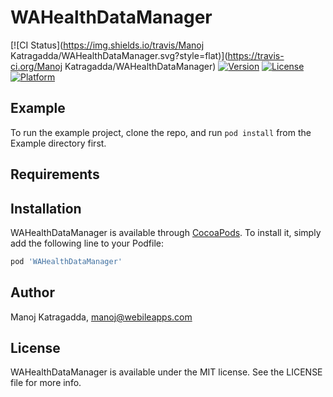 # WAHealthDataManager

[![CI Status](https://img.shields.io/travis/Manoj Katragadda/WAHealthDataManager.svg?style=flat)](https://travis-ci.org/Manoj Katragadda/WAHealthDataManager)
[![Version](https://img.shields.io/cocoapods/v/WAHealthDataManager.svg?style=flat)](https://cocoapods.org/pods/WAHealthDataManager)
[![License](https://img.shields.io/cocoapods/l/WAHealthDataManager.svg?style=flat)](https://cocoapods.org/pods/WAHealthDataManager)
[![Platform](https://img.shields.io/cocoapods/p/WAHealthDataManager.svg?style=flat)](https://cocoapods.org/pods/WAHealthDataManager)

## Example

To run the example project, clone the repo, and run `pod install` from the Example directory first.

## Requirements

## Installation

WAHealthDataManager is available through [CocoaPods](https://cocoapods.org). To install
it, simply add the following line to your Podfile:

```ruby
pod 'WAHealthDataManager'
```

## Author

Manoj Katragadda, manoj@webileapps.com

## License

WAHealthDataManager is available under the MIT license. See the LICENSE file for more info.

